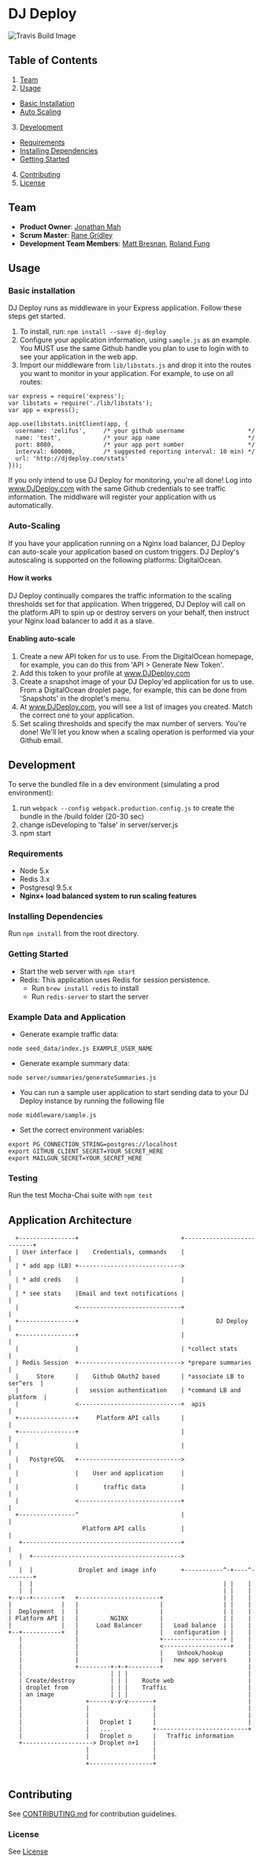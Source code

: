 # DJ Deploy
![Travis Build Image](https://travis-ci.org/supportivesantas/project-ipsum.svg?branch=master)

## Table of Contents
1. [Team](#team)
2. [Usage](#usage)
  - [Basic Installation](#basic-intallation)  
  - [Auto Scaling](#auto-scaling) 
3. [Development](#development)
  - [Requirements](#requirements)
  - [Installing Dependencies](#installing-dependencies)
  - [Getting Started](#getting-started) 
4. [Contributing](#contributing)
5. [License](https://github.com/supportivesantas/project-ipsum/blob/master/LICENSE.md)

## Team
  - __Product Owner__: [Jonathan Mah](https://github.com/zelifus)
  - __Scrum Master__: [Rane Gridley](https://github.com/ranebo)
  - __Development Team Members__: [Matt Bresnan](https://github.com/mbresnan1701), [Roland Fung](https://github.com/rolandfung)


## Usage

### Basic installation
DJ Deploy runs as middleware in your Express application. Follow these steps get started.

1. To install, run: `npm install --save dj-deploy`
2. Configure your application information, using `sample.js` as an example. You MUST use the same Github handle you plan to use to login with to see your application in the web app.
3. Import our middleware from `lib/libstats.js` and drop it into the routes you want to monitor in your application. For example, to use on all routes:

```
var express = require('express');
var libstats = require('./lib/libstats');
var app = express();

app.use(libstats.initClient(app, {
  username: 'zelifus',     /* your github username                  */
  name: 'test',            /* your app name                         */
  port: 8080,              /* your app port number                  */
  interval: 600000,        /* suggested reporting interval: 10 min) */
  url: 'http://djdeploy.com/stats'
}));
```

If you only intend to use DJ Deploy for monitoring, you're all done! Log into www.DJDeploy.com with the same Github credentials to see traffic information. The middlware will register your application with us automatically.

### Auto-Scaling
If you have your application running on a Nginx load balancer, DJ Deploy can auto-scale your application based on custom triggers. DJ Deploy's autoscaling is supported on the following platforms: DigitalOcean.

#### How it works
DJ Deploy continually compares the traffic information to the scaling thresholds set for that application. When triggered, DJ Deploy will call on the platform API to spin up or destroy servers on your behalf, then instruct your Nginx load balancer to add it as a slave.

#### Enabling auto-scale
1. Create a new API token for us to use. From the DigitalOcean homepage, for example, you can do this from 'API > Generate New Token'.
3. Add this token to your profile at www.DJDeploy.com
2. Create a snapshot image of your DJ Deploy'ed application for us to use. From a DigitalOcean droplet page, for example, this can be done from 'Snapshots' in the droplet's menu.
4. At www.DJDeploy.com, you will see a list of images you created. Match the correct one to your application.
5. Set scaling thresholds and specify the max number of servers. You're done! We'll let you know when a scaling operation is performed via your Github email.




## Development

To serve the bundled file in a dev environment (simulating a prod environment):
1. run `webpack --config webpack.production.config.js` to create the bundle in the /build folder (20-30 sec)
2. change isDeveloping to 'false' in server/server.js
3. npm start

### Requirements
- Node 5.x
- Redis 3.x
- Postgresql 9.5.x
- **Nginx+ load balanced system to run scaling features**

### Installing Dependencies
Run `npm install` from the root directory.

### Getting Started
- Start the web server with `npm start`
- Redis: This application uses Redis for session persistence. 
    - Run `brew install redis` to install
    - Run `redis-server` to start the server
  
### Example Data and Application
- Generate example traffic data:
```
node seed_data/index.js EXAMPLE_USER_NAME
```
- Generate example summary data:
```
node server/summaries/generateSummaries.js
```
- You can run a sample user application to start sending data to your DJ Deploy instance by running the following file
``` 
node middleware/sample.js
```
- Set the correct environment variables:
```
export PG_CONNECTION_STRING=postgres://localhost
export GITHUB_CLIENT_SECRET=YOUR_SECRET_HERE
export MAILGUN_SECRET=YOUR_SECRET_HERE
```

### Testing
Run the test Mocha-Chai suite with `npm test`





## Application Architecture ##

```
  +----------------+                             +---------------------------+
  | User interface |    Credentials, commands    |                           |
  | * add app (LB) +----------------------------->                           |
  | * add creds    |                             |                           |
  | * see stats    |Email and text notifications |                           |
  |                <-----------------------------+                           |
  +----------------+                             |         DJ Deploy         |
  +----------------+                             |                           |
  |                |                             | *collect stats            |
  | Redis Session  +-----------------------------> *prepare summaries        |
  |     Store      |    Github OAuth2 based      | *associate LB to ser^ers  |
  |                |   session authentication    | *command LB and platform  |
  |                <-----------------------------+  apis                     |
  +----------------+     Platform API calls      |                           |
  +----------------+                             |                           |
  |                |                             |                           |
  |   PostgreSQL   +----------------------------->                           |
  |                |    User and application     |                           |
  |                |       traffic data          |                           |
  |                <-----------------------------+                           |
  +----------------^                             |                           |
                     Platform API calls          |                           |
   +---------------------------------------------+                           |
   |  +------------------------------------------>                           |
   |  |             Droplet and image info       +-----------^-+----^--------+
   |  |                                                      | |    |
   |  |                                                      | |    |
+--v--+--------+   +-----------------------+                 | |    |
|              |   |                       |                 | |    |
|  Deployment  |   |                       |                 | |    |
| Platform API |   |         NGINX         |                 | |    |
|              |   |     Load Balancer     |   Load balance  | |    |
+--+-----------+   |                       |   configuration | |    |
   |               |                       +-----------------+ |    |
   |               |                       <-------------------+    |
   |               |                       |    Unhook/hookup       |
   |               |                       |   new app servers      |
   |               +---------+-+-+---------+                        |
   |                         | | |                                  |
   | Create/destroy          | | |    Route web                     |
   | droplet from            | | |    Traffic                       |
   | an image                | | |                                  |
   |                  +------v-v-v-------+                          |
   |                  |                  |                          |
   |                  |                  |                          |
   |                  |   Droplet 1      |                          |
   |                  |   ...            +--------------------------+
   |                  |   Droplet n      |   Traffic information
   +--------------------> Droplet n+1    |
                      |                  |
                      |                  |
                      +------------------+


```



## Contributing

See [CONTRIBUTING.md](CONTRIBUTING.md) for contribution guidelines.

### License
See [License](https://github.com/supportivesantas/project-ipsum/blob/master/LICENSE)



